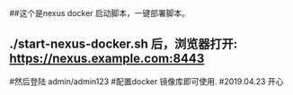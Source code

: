 ##这个是nexus docker 启动脚本，一键部署脚本。
## ./start-nexus-docker.sh 后，浏览器打开: https://nexus.example.com:8443
#然后登陆  admin/admin123
#配置docker 镜像库即可使用.
#2019.04.23 开心